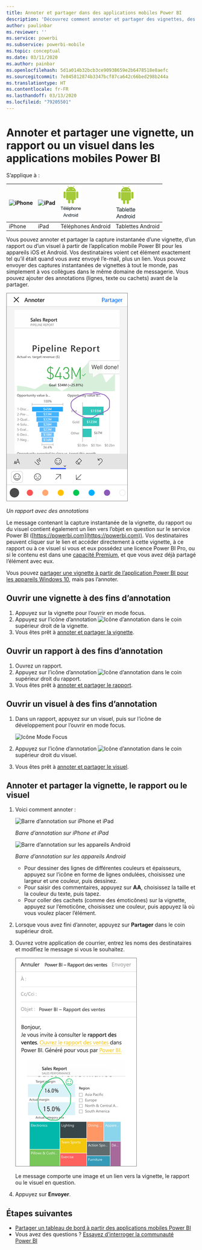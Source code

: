 ```yaml
---
title: Annoter et partager dans des applications mobiles Power BI
description: 'Découvrez comment annoter et partager des vignettes, des rapports et des visuels à partir de l’application mobile Microsoft Power BI pour iOS et Android. '
author: paulinbar
ms.reviewer: ''
ms.service: powerbi
ms.subservice: powerbi-mobile
ms.topic: conceptual
ms.date: 03/11/2020
ms.author: painbar
ms.openlocfilehash: 5d1a014b32bcb3ce90938659e2b6478518e8aefc
ms.sourcegitcommit: 7e845812874b3347bcf87ca642c66bed298b244a
ms.translationtype: HT
ms.contentlocale: fr-FR
ms.lasthandoff: 03/13/2020
ms.locfileid: "79205501"
---
```

# <a name="annotate-and-share-a-tile-report-or-visual-in-power-bi-mobile-apps"></a>Annoter et partager une vignette, un rapport ou un visuel dans les applications mobiles Power BI
S’applique à :

| ![iPhone](./media/mobile-annotate-and-share-a-tile-from-the-mobile-apps/iphone-logo-50-px.png) | ![iPad](./media/mobile-annotate-and-share-a-tile-from-the-mobile-apps/ipad-logo-50-px.png) | ![Téléphone Android](./media/mobile-annotate-and-share-a-tile-from-the-mobile-apps/android-phone-logo-50-px.png) | ![Tablette Android](./media/mobile-annotate-and-share-a-tile-from-the-mobile-apps/android-tablet-logo-50-px.png) |
|:--- |:--- |:--- |:--- |
| iPhone |iPad |Téléphones Android |Tablettes Android |

Vous pouvez annoter et partager la capture instantanée d’une vignette, d’un rapport ou d’un visuel à partir de l’application mobile Power BI pour les appareils iOS et Android. Vos destinataires voient cet élément exactement tel qu’il était quand vous avez envoyé l’e-mail, plus un lien. Vous pouvez envoyer des captures instantanées de vignettes à tout le monde, pas simplement à vos collègues dans le même domaine de messagerie. Vous pouvez ajouter des annotations (lignes, texte ou cachets) avant de la partager.

![Rapport avec annotations](./media/mobile-annotate-and-share-a-tile-from-the-mobile-apps/power-bi-iphone-annotate.png)

*Un rapport avec des annotations*

Le message contenant la capture instantanée de la vignette, du rapport ou du visuel contient également un lien vers l’objet en question sur le service Power BI ([https://powerbi.com](https://powerbi.com)). Vos destinataires peuvent cliquer sur le lien et accéder directement à cette vignette, à ce rapport ou à ce visuel si vous et eux possédez une licence Power BI Pro, ou si le contenu est dans une [capacité Premium](../../service-premium-what-is.md), et que vous avez déjà partagé l’élément avec eux. 

Vous pouvez [partager une vignette à partir de l’application Power BI pour les appareils Windows 10](mobile-windows-10-phone-app-get-started.md), mais pas l’annoter.

## <a name="open-a-tile-for-annotating"></a>Ouvrir une vignette à des fins d’annotation
1. Appuyez sur la vignette pour l’ouvrir en mode focus.
2. Appuyez sur l’icône d’annotation ![Icône d’annotation](./././media/mobile-annotate-and-share-a-tile-from-the-mobile-apps/power-bi-ios-annotate-icon.png) dans le coin supérieur droit de la vignette.
3. Vous êtes prêt à [annoter et partager la vignette](mobile-annotate-and-share-a-tile-from-the-mobile-apps.md#annotate-and-share-the-tile-report-or-visual).

## <a name="open-a-report-for-annotating"></a>Ouvrir un rapport à des fins d’annotation
1. Ouvrez un rapport. 
2. Appuyez sur l’icône d’annotation ![Icône d’annotation](./././media/mobile-annotate-and-share-a-tile-from-the-mobile-apps/power-bi-ios-annotate-icon.png) dans le coin supérieur droit du rapport.
3. Vous êtes prêt à [annoter et partager le rapport](mobile-annotate-and-share-a-tile-from-the-mobile-apps.md#annotate-and-share-the-tile-report-or-visual).

## <a name="open-a-visual-for-annotating"></a>Ouvrir un visuel à des fins d’annotation
1. Dans un rapport, appuyez sur un visuel, puis sur l’icône de développement pour l’ouvrir en mode focus. 
   
    ![Icône Mode Focus](./media/mobile-annotate-and-share-a-tile-from-the-mobile-apps/power-bi-ios-visual-focus-mode.png)
2. Appuyez sur l’icône d’annotation ![Icône d’annotation](./././media/mobile-annotate-and-share-a-tile-from-the-mobile-apps/power-bi-ios-annotate-icon.png) dans le coin supérieur droit du visuel.
3. Vous êtes prêt à [annoter et partager le visuel](mobile-annotate-and-share-a-tile-from-the-mobile-apps.md#annotate-and-share-the-tile-report-or-visual).

## <a name="annotate-and-share-the-tile-report-or-visual"></a>Annoter et partager la vignette, le rapport ou le visuel
1. Voici comment annoter :  
   
   ![Barre d’annotation sur iPhone et iPad](./media/mobile-annotate-and-share-a-tile-from-the-mobile-apps/power-bi-ios-annotation-menu.png)
   
   *Barre d’annotation sur iPhone et iPad*
   
   ![Barre d’annotation sur les appareils Android](./media/mobile-annotate-and-share-a-tile-from-the-mobile-apps/power-bi-android-annotate-bar.png)
   
   *Barre d’annotation sur les appareils Android*
   
   * Pour dessiner des lignes de différentes couleurs et épaisseurs, appuyez sur l’icône en forme de lignes ondulées, choisissez une largeur et une couleur, puis dessinez.  
   * Pour saisir des commentaires, appuyez sur **AA**, choisissez la taille et la couleur du texte, puis tapez.  
   * Pour coller des cachets (comme des émoticônes) sur la vignette, appuyez sur l’émoticône, choisissez une couleur, puis appuyez là où vous voulez placer l’élément.   
2. Lorsque vous avez fini d’annoter, appuyez sur **Partager** dans le coin supérieur droit.
3. Ouvrez votre application de courrier, entrez les noms des destinataires et modifiez le message si vous le souhaitez.  
   
   ![Rapport annoté par e-mail](./media/mobile-annotate-and-share-a-tile-from-the-mobile-apps/power-bi-iphone-annotate-send.png)
   
   Le message comporte une image et un lien vers la vignette, le rapport ou le visuel en question. 
4. Appuyez sur **Envoyer**.

## <a name="next-steps"></a>Étapes suivantes
* [Partager un tableau de bord à partir des applications mobiles Power BI](mobile-share-dashboard-from-the-mobile-apps.md)
* Vous avez des questions ? [Essayez d’interroger la communauté Power BI](https://community.powerbi.com/)

